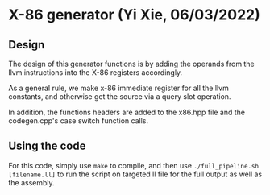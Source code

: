 # X-86 generator (Yi Xie, 06/03/2022)

## Design

The design of this generator functions is by adding the operands from the llvm instructions into the X-86 registers accordingly. 

As a general rule, we make x-86 immediate register for all the llvm constants, and otherwise get the source via a query slot operation.  

In addition, the functions headers are added to the x86.hpp file and the codegen.cpp's case switch function calls.

## Using the code

For this code, simply use `make` to compile, and then use `./full_pipeline.sh [filename.ll]`  to run the script on targeted ll file for the full output as well as the assembly.